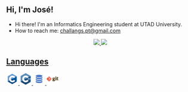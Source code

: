 ## Hi, I'm José!

-  Hi there! I'm an Informatics Engineering student at UTAD University. 
-  How to reach me: challangs.pt@gmail.com

<div align="center">
  <a href="https://github.com/JoseCatarino">
  <img height="135px" src="https://github-readme-stats.vercel.app/api?username=JoseCatarino&show_icons=true&theme=transparent&include_all_commits=true&count_private=true"/>
  <img height="135px" src="https://github-readme-stats.vercel.app/api/top-langs/?username=JoseCatarino&layout=compact&langs_count=7&theme=transparent"/>
</div>
  
## Languages

<div align="left">
  <img height="32" width="32" src="https://raw.githubusercontent.com/github/explore/f3e22f0dca2be955676bc70d6214b95b13354ee8/topics/c/c.png"/>
  <img height="32" width="32" src=https://raw.githubusercontent.com/github/explore/180320cffc25f4ed1bbdfd33d4db3a66eeeeb358/topics/cpp/cpp.png/>
  <img height="32" width="32" src="https://raw.githubusercontent.com/github/explore/80688e429a7d4ef2fca1e82350fe8e3517d3494d/topics/sql/sql.png"/>
  <img height="32" width="32" src="https://raw.githubusercontent.com/github/explore/80688e429a7d4ef2fca1e82350fe8e3517d3494d/topics/git/git.png"/>
  
</div>
